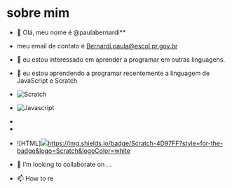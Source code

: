 # sobre mim
- 👋 Olá, meu nome é @paulabernardi**
- meu email de contato é Bernardi.paula@escol.pr.gov.br
- 👀 eu estou interessado em aprender a programar em outras linguagens.
- 🌱 eu estou aprendendo a programar recentemente a linguagem de JavaScript e Scratch
- ![Scratch](https://img.shields.io/badge/Scratch-4D97FF?style=for-the-badge&logo=Scratch&logoColor=white)
- ![Javascript](https://img.shields.io/badge/JavaScript-323330?style=for-the-badge&logo=javascript&logoColor=F7DF1E)
- 
- 
- ![HTML]<img src="{BadgeURLHere}" />https://img.shields.io/badge/Scratch-4D97FF?style=for-the-badge&logo=Scratch&logoColor=white

-  💞️ I’m looking to collaborate on ...
- 📫 How to re
